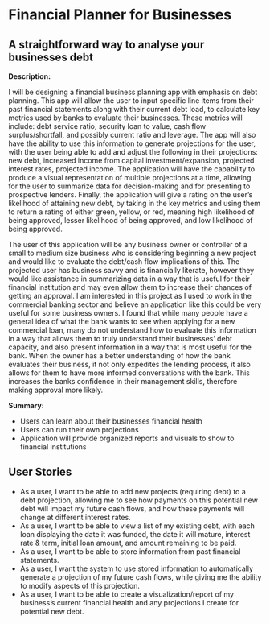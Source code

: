 # Financial Planner for Businesses

## A straightforward way to analyse your businesses debt

**Description:**

I will be designing a financial business planning app with emphasis on debt planning. This app will allow the user to 
input specific line items from their past financial statements along with their current debt load, to calculate key 
metrics used by banks to evaluate their businesses. These metrics will include: debt service ratio, security loan to 
value, cash flow surplus/shortfall, and possibly current ratio and leverage. The app will also have the ability to use 
this information to generate projections for the user, with the user being able to add and adjust the following in 
their projections: new debt, increased income from capital investment/expansion, projected interest rates, projected 
income. The application will have the capability to produce a visual representation of multiple projections at a time,
allowing for the user to summarize data for decision-making and for presenting to prospective lenders. Finally, the
application will give a rating on the user’s likelihood of attaining new debt, by taking in the key metrics and using 
them to return a rating of either green, yellow, or red, meaning high likelihood of being approved, lesser likelihood
of being approved, and low likelihood of being approved.

The user of this application will be any business owner or controller of a small to medium size business who is 
considering beginning a new project and would like to evaluate the debt/cash flow implications of this. The projected
user has business savvy and is financially literate, however they would like assistance in summarizing data in a way
that is useful for their financial institution and may even allow them to increase their chances of getting an approval.
I am interested in this project as I used to work in the commercial banking sector and believe an application like this
could be very useful for some business owners. I found that while many people have a general idea of what the bank 
wants to see when applying for a new commercial loan, many do not understand how to evaluate this information in a way 
that allows them to truly understand their businesses’ debt capacity, and also present information in a way that is 
most useful for the bank. When the owner has a better understanding of how the bank evaluates their business, it not 
only expedites the lending process, it also allows for them to have more informed conversations with the bank. This 
increases the banks confidence in their management skills, therefore making approval more likely.

**Summary:**
- Users can learn about their businesses financial health
- Users can run their own projections
- Application will provide organized reports and visuals to show to financial institutions

## User Stories

- As a user, I want to be able to add new projects (requiring debt) to a debt projection, allowing me to see how 
payments on this potential new debt will impact my future cash flows, and how these payments will change at different 
interest rates.
- As a user, I want to be able to view a list of my existing debt, with each loan displaying the date it was funded, 
the date it will mature, interest rate & term, initial loan amount, and amount remaining to be paid.
- As a user, I want to be able to store information from past financial statements.
- As a user, I want the system to use stored information to automatically generate a projection of my future cash
flows, while giving me the ability to modify aspects of this projection.
- As a user, I want to be able to create a visualization/report of my business’s current financial health and any
projections I create for potential new debt.


 
